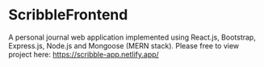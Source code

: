 # ScribbleFrontend
A personal journal web application implemented using React.js, Bootstrap, Express.js, Node.js and Mongoose (MERN stack).
Please free to view project here: https://scribble-app.netlify.app/
